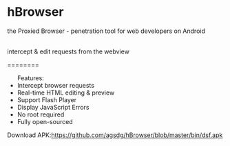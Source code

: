 hBrowser
========

the Proxied Browser - penetration tool for web developers on Android

<br>intercept & edit requests from the webview 

========

<ul>Features:
        <li>Intercept browser requests</li>
        <li>Real-time HTML editing & preview</li>
        <li>Support Flash Player</li>
        <li>Display JavaScript Errors</li>
        <li>No root required</li>
        <li>Fully open-sourced</li>
    </ul>

Download APK:https://github.com/agsdg/hBrowser/blob/master/bin/dsf.apk
